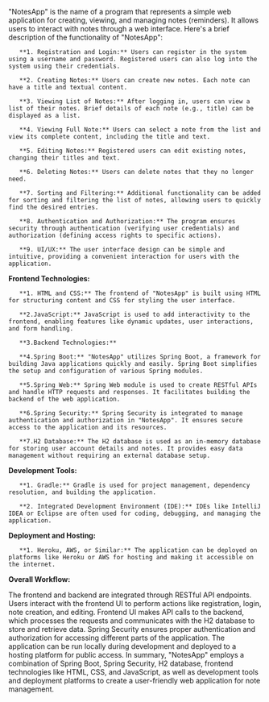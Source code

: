 "NotesApp" is the name of a program that represents a simple web application for creating, viewing, and managing notes (reminders). It allows users to interact with notes through a web interface. Here's a brief description of the functionality of "NotesApp":

       **1. Registration and Login:** Users can register in the system using a username and password. Registered users can also log into the system using their credentials.

       **2. Creating Notes:** Users can create new notes. Each note can have a title and textual content.

       **3. Viewing List of Notes:** After logging in, users can view a list of their notes. Brief details of each note (e.g., title) can be displayed as a list.

       **4. Viewing Full Note:** Users can select a note from the list and view its complete content, including the title and text.

       **5. Editing Notes:** Registered users can edit existing notes, changing their titles and text.

       **6. Deleting Notes:** Users can delete notes that they no longer need.

       **7. Sorting and Filtering:** Additional functionality can be added for sorting and filtering the list of notes, allowing users to quickly find the desired entries.

       **8. Authentication and Authorization:** The program ensures security through authentication (verifying user credentials) and authorization (defining access rights to specific actions).

       **9. UI/UX:** The user interface design can be simple and intuitive, providing a convenient interaction for users with the application.

**Frontend Technologies:**

       **1. HTML and CSS:** The frontend of "NotesApp" is built using HTML for structuring content and CSS for styling the user interface.

       **2.JavaScript:** JavaScript is used to add interactivity to the frontend, enabling features like dynamic updates, user interactions, and form handling.

       **3.Backend Technologies:**

       **4.Spring Boot:** "NotesApp" utilizes Spring Boot, a framework for building Java applications quickly and easily. Spring Boot simplifies the setup and configuration of various Spring modules.

       **5.Spring Web:** Spring Web module is used to create RESTful APIs and handle HTTP requests and responses. It facilitates building the backend of the web application.

       **6.Spring Security:** Spring Security is integrated to manage authentication and authorization in "NotesApp". It ensures secure access to the application and its resources.

       **7.H2 Database:** The H2 database is used as an in-memory database for storing user account details and notes. It provides easy data management without requiring an external database setup.

**Development Tools:**

       **1. Gradle:** Gradle is used for project management, dependency resolution, and building the application.

       **2. Integrated Development Environment (IDE):** IDEs like IntelliJ IDEA or Eclipse are often used for coding, debugging, and managing the application.

**Deployment and Hosting:**

       **1. Heroku, AWS, or Similar:** The application can be deployed on platforms like Heroku or AWS for hosting and making it accessible on the internet.

**Overall Workflow:**

The frontend and backend are integrated through RESTful API endpoints.
Users interact with the frontend UI to perform actions like registration, login, note creation, and editing.
Frontend UI makes API calls to the backend, which processes the requests and communicates with the H2 database to store and retrieve data.
Spring Security ensures proper authentication and authorization for accessing different parts of the application.
The application can be run locally during development and deployed to a hosting platform for public access.
In summary, "NotesApp" employs a combination of Spring Boot, Spring Security, H2 database, frontend technologies like HTML, CSS, and JavaScript, as well as development tools and deployment platforms to create a user-friendly web application for note management.
